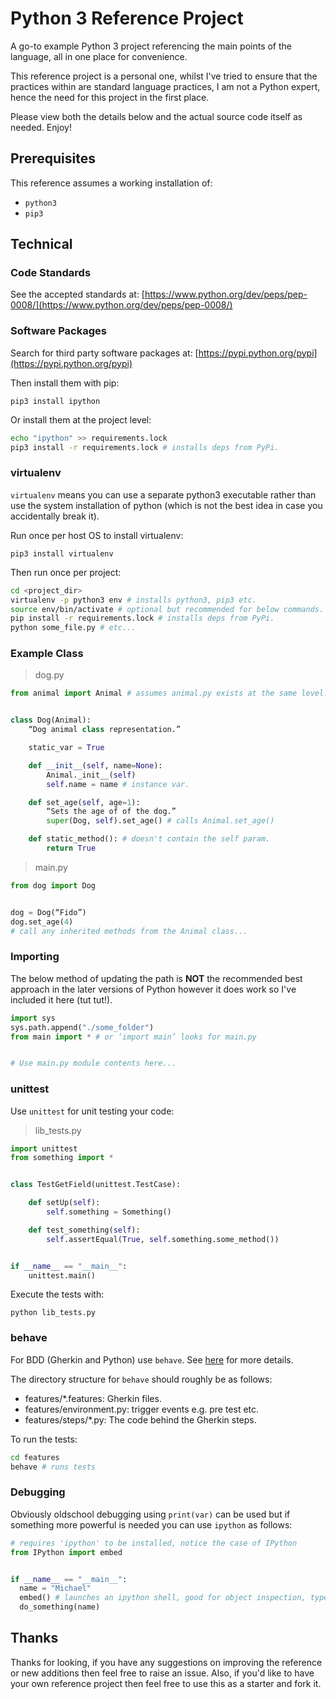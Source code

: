 # Python 3 Reference Project

A go-to example Python 3 project referencing the main points of the language, all in one place for convenience.

This reference project is a personal one, whilst I've tried to ensure that the practices within are standard language practices, I am not a Python expert, hence the need for this project in the first place.

Please view both the details below and the actual source code itself as needed. Enjoy!

## Prerequisites

This reference assumes a working installation of:

- `python3`
- `pip3`

## Technical

### Code Standards

See the accepted standards at:
[https://www.python.org/dev/peps/pep-0008/](https://www.python.org/dev/peps/pep-0008/)

### Software Packages

Search for third party software packages at:
[https://pypi.python.org/pypi](https://pypi.python.org/pypi)

Then install them with pip:

`pip3 install ipython`

Or install them at the project level:

```bash
echo "ipython" >> requirements.lock
pip3 install -r requirements.lock # installs deps from PyPi.
```

### virtualenv

`virtualenv` means you can use a separate python3 executable rather than use the system installation of python (which is not the best idea in case you accidentally break it).

Run once per host OS to install virtualenv:

`pip3 install virtualenv`

Then run once per project:

```bash
cd <project_dir>
virtualenv -p python3 env # installs python3, pip3 etc.
source env/bin/activate # optional but recommended for below commands.
pip install -r requirements.lock # installs deps from PyPi.
python some_file.py # etc...
```

### Example Class

> dog.py

```python
from animal import Animal # assumes animal.py exists at the same level.


class Dog(Animal):
	“Dog animal class representation.”

	static_var = True

	def __init__(self, name=None):
		Animal._init__(self)
		self.name = name # instance var.

	def set_age(self, age=1):
		“Sets the age of of the dog.”
		super(Dog, self).set_age() # calls Animal.set_age()

	def static_method(): # doesn't contain the self param.
		return True
```

> main.py

```python
from dog import Dog


dog = Dog(“Fido”)
dog.set_age(4)
# call any inherited methods from the Animal class...
```

### Importing

The below method of updating the path is **NOT** the recommended best approach in the later versions of Python however it does work so I've included it here (tut tut!).

```python
import sys
sys.path.append("./some_folder")
from main import * # or ‘import main’ looks for main.py


# Use main.py module contents here...
```

### unittest

Use `unittest` for unit testing your code:

> lib_tests.py

```python
import unittest
from something import *


class TestGetField(unittest.TestCase):

    def setUp(self):
        self.something = Something()

    def test_something(self):
        self.assertEqual(True, self.something.some_method())


if __name__ == "__main__":
    unittest.main()
```

Execute the tests with:

`python lib_tests.py`

### behave

For BDD (Gherkin and Python) use `behave`. See [here](https://pythonhosted.org/behave/tutorial.html) for more details.

The directory structure for `behave` should roughly be as follows:

- features/*.features: Gherkin files.
- features/environment.py: trigger events e.g. pre test etc.
- features/steps/*.py: The code behind the Gherkin steps.

To run the tests:

```bash
cd features
behave # runs tests
```

### Debugging

Obviously oldschool debugging using `print(var)` can be used but if something more powerful is needed you can use `ipython` as follows:

```python
# requires 'ipython' to be installed, notice the case of IPython
from IPython import embed


if __name__ == "__main__":
  name = "Michael"
  embed() # launches an ipython shell, good for object inspection, type 'exit' to continue running the program
  do_something(name)
```

## Thanks

Thanks for looking, if you have any suggestions on improving the reference or new additions then feel free to raise an issue.  Also, if you'd like to have your own reference project then feel free to use this as a starter and fork it.
